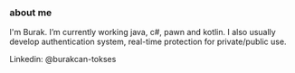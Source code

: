 ### about me
I'm Burak. I’m currently working java, c#, pawn and kotlin. I also usually develop authentication system, real-time protection for private/public use.

Linkedin: @burakcan-tokses

<!--
**burakcantokses/burakcantokses** is a ✨ _special_ ✨ repository because its `README.md` (this file) appears on your GitHub profile.
